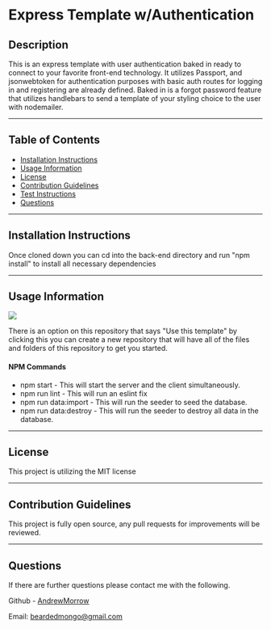 # Express Template w/Authentication

## Description

This is an express template with user authentication baked in ready to connect to your favorite front-end technology. It utilizes Passport, and jsonwebtoken for authentication purposes with basic auth routes for logging in and registering are already defined. Baked in is a forgot password feature that utilizes handlebars to send a template of your styling choice to the user with nodemailer.

---

## Table of Contents

-   [Installation Instructions](#installation-instructions)
-   [Usage Information](#usage-information)
-   [License](#license)
-   [Contribution Guidelines](#contribution-guidelines)
-   [Test Instructions](#test-instructions)
-   [Questions](#questions)

---

## Installation Instructions

Once cloned down you can cd into the back-end directory and run "npm install" to install all necessary dependencies

---

## Usage Information

<img src = "https://img.shields.io/badge/license-MIT-blue">

There is an option on this repository that says "Use this template" by clicking this you can create a new repository that will have all of the files and folders of this repository to get you started.

#### NPM Commands

-   npm start - This will start the server and the client simultaneously.
-   npm run lint - This will run an eslint fix
-   npm run data:import - This will run the seeder to seed the database.
-   npm run data:destroy - This will run the seeder to destroy all data in the database.

---

## License

This project is utilizing the MIT license

---

## Contribution Guidelines

This project is fully open source, any pull requests for improvements will be reviewed.

---

## Questions

If there are further questions please contact me with the following.

Github - <a href="https://github.com/AndrewMorrow" target= "_blank">AndrewMorrow</a>

Email: beardedmongo@gmail.com
